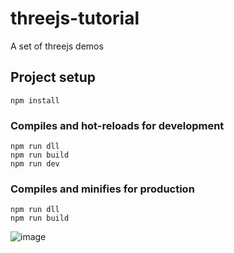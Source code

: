 # threejs-tutorial
A set of threejs demos

## Project setup
```
npm install
```

### Compiles and hot-reloads for development
```
npm run dll
npm run build
npm run dev
```

### Compiles and minifies for production
```
npm run dll
npm run build
```

![image](https://user-images.githubusercontent.com/13481407/181496035-78e6a499-af4b-4371-920d-25c49d3c96e8.png)

